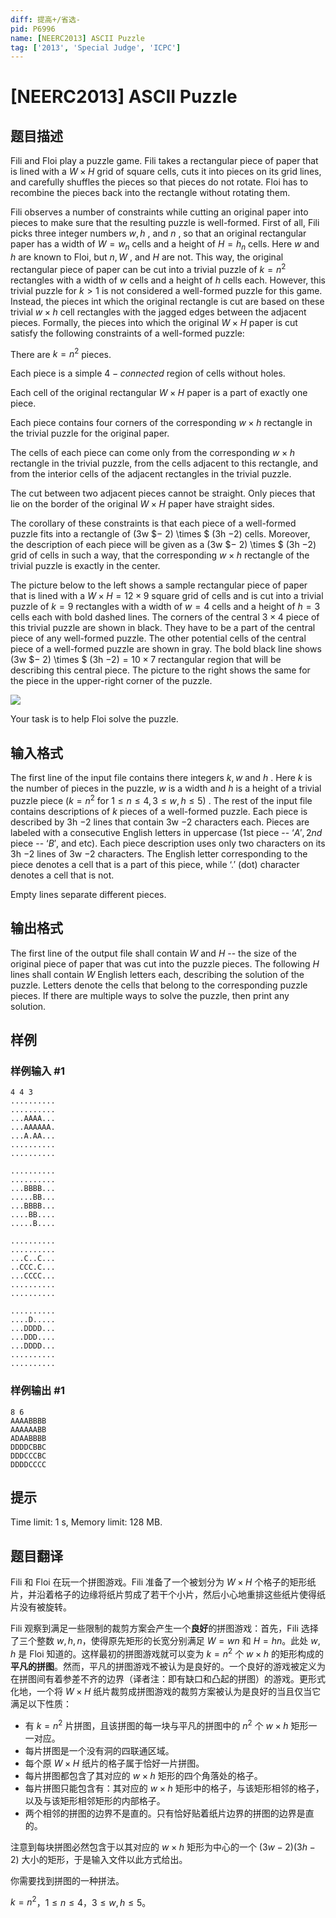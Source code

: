 ```yaml
---
diff: 提高+/省选-
pid: P6996
name: [NEERC2013] ASCII Puzzle
tag: ['2013', 'Special Judge', 'ICPC']
---
```

# [NEERC2013] ASCII Puzzle
## 题目描述



Fili and Floi play a puzzle game. Fili takes a rectangular piece of paper that is lined with a $W \times H$ grid of square cells, cuts it into pieces on its grid lines, and carefully shuffles the pieces so that pieces do not rotate. Floi has to recombine the pieces back into the rectangle without rotating them.

Fili observes a number of constraints while cutting an original paper into pieces to make sure that the resulting puzzle is well-formed. First of all, Fili picks three integer numbers $w , h$ , and $n$ , so that an original rectangular paper has a width of $W = w_n$ cells and a height of $H = h_n$ cells. Here $w$ and $h$ are known to Floi, but $n , W$ , and $H$ are not. This way, the original rectangular piece of paper can be cut into a trivial puzzle of $k = n^{2}$ rectangles with a width of $w$ cells and a height of $h$ cells each. However, this trivial puzzle for $k > 1$ is not considered a well-formed puzzle for this game. Instead, the pieces int which the original rectangle is cut are based on these trivial $w \times h$ cell rectangles with the jagged edges between the adjacent pieces. Formally, the pieces into which the original $W \times H$ paper is cut satisfy the following constraints of a well-formed puzzle:

There are $k = n^{2}$ pieces.

Each piece is a simple $4-connected$ region of cells without holes.

Each cell of the original rectangular $W \times H$ paper is a part of exactly one piece.

Each piece contains four corners of the corresponding $w \times h$ rectangle in the trivial puzzle for the original paper.

The cells of each piece can come only from the corresponding $w \times h$ rectangle in the trivial puzzle, from the cells adjacent to this rectangle, and from the interior cells of the adjacent rectangles in the trivial puzzle.

The cut between two adjacent pieces cannot be straight. Only pieces that lie on the border of the original $W \times H$ paper have straight sides.

The corollary of these constraints is that each piece of a well-formed puzzle fits into a rectangle of (3w $− 2) \times $ (3h $− 2)$ cells. Moreover, the description of each piece will be given as a (3w $− 2) \times $ (3h $− 2)$ grid of cells in such a way, that the corresponding $w \times h$ rectangle of the trivial puzzle is exactly in the center.

The picture below to the left shows a sample rectangular piece of paper that is lined with a $W \times H = 12 \times 9$ square grid of cells and is cut into a trivial puzzle of $k = 9$ rectangles with a width of $w = 4$ cells and a height of $h = 3$ cells each with bold dashed lines. The corners of the central $3 \times 4$ piece of this trivial puzzle are shown in black. They have to be a part of the central piece of any well-formed puzzle. The other potential cells of the central piece of a well-formed puzzle are shown in gray. The bold black line shows (3w $− 2) \times $ (3h $− 2) = 10 \times 7$ rectangular region that will be describing this central piece. The picture to the right shows the same for the piece in the upper-right corner of the puzzle.

![](/upload/images2/neerc_a.png)

Your task is to help Floi solve the puzzle.


## 输入格式



The first line of the input file contains there integers $k , w$ and $h$ . Here $k$ is the number of pieces in the puzzle, $w$ is a width and $h$ is a height of a trivial puzzle piece $(k = n^{2}$ for $1 \le n \le 4 , 3 \le w , h \le 5)$ . The rest of the input file contains descriptions of $k$ pieces of a well-formed puzzle. Each piece is described by 3h $− 2$ lines that contain 3w $− 2$ characters each. Pieces are labeled with a consecutive English letters in uppercase (1st piece -- $‘A', 2nd$ piece -- $‘B',$ and etc). Each piece description uses only two characters on its 3h $− 2$ lines of 3w $− 2$ characters. The English letter corresponding to the piece denotes a cell that is a part of this piece, while $‘. '$ (dot) character denotes a cell that is not.

Empty lines separate different pieces.


## 输出格式



The first line of the output file shall contain $W$ and $H$ -- the size of the original piece of paper that was cut into the puzzle pieces. The following $H$ lines shall contain $W$ English letters each, describing the solution of the puzzle. Letters denote the cells that belong to the corresponding puzzle pieces. If there are multiple ways to solve the puzzle, then print any solution.


## 样例

### 样例输入 #1
```
4 4 3
..........
..........
...AAAA...
...AAAAAA.
...A.AA...
..........
..........

..........
..........
...BBBB...
.....BB...
...BBBB...
....BB....
.....B....

..........
..........
...C..C...
..CCC.C...
...CCCC...
..........
..........

..........
....D.....
...DDDD...
...DDD....
...DDDD...
..........
..........

```
### 样例输出 #1
```
8 6
AAAABBBB
AAAAAABB
ADAABBBB
DDDDCBBC
DDDCCCBC
DDDDCCCC

```
## 提示

Time limit: 1 s, Memory limit: 128 MB. 


## 题目翻译

Fili 和 Floi 在玩一个拼图游戏。Fili 准备了一个被划分为 $W\times H$ 个格子的矩形纸片，并沿着格子的边缘将纸片剪成了若干个小片，然后小心地重排这些纸片使得纸片没有被旋转。

Fili 观察到满足一些限制的裁剪方案会产生一个**良好**的拼图游戏：首先，Fili 选择了三个整数 $w,h,n$，使得原先矩形的长宽分别满足 $W = wn$ 和 $H = hn$。此处 $w,h$ 是 Floi 知道的。这样最初的拼图游戏就可以变为 $k=n^2$ 个 $w\times h$ 的矩形构成的**平凡的拼图**。然而，平凡的拼图游戏不被认为是良好的。一个良好的游戏被定义为在拼图间有着参差不齐的边界（译者注：即有缺口和凸起的拼图）的游戏。更形式化地，一个将 $W\times H$ 纸片裁剪成拼图游戏的裁剪方案被认为是良好的当且仅当它满足以下性质：

- 有 $k=n^2$ 片拼图，且该拼图的每一块与平凡的拼图中的 $n^2$ 个 $w\times h$ 矩形一一对应。
- 每片拼图是一个没有洞的四联通区域。
- 每个原 $W\times H$ 纸片的格子属于恰好一片拼图。
- 每片拼图都包含了其对应的 $w\times h$ 矩形的四个角落处的格子。
- 每片拼图只能包含有：其对应的 $w\times h$ 矩形中的格子，与该矩形相邻的格子，以及与该矩形相邻矩形的内部格子。
- 两个相邻的拼图的边界不是直的。只有恰好贴着纸片边界的拼图的边界是直的。

注意到每块拼图必然包含于以其对应的 $w\times h$ 矩形为中心的一个 $(3w-2)(3h-2)$ 大小的矩形，于是输入文件以此方式给出。

你需要找到拼图的一种拼法。

$k=n^2$，$1\le n\le 4$，$3\le w,h\le 5$。
